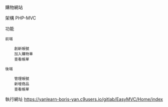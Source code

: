購物網站

架構
    PHP-MVC

功能

    前端

        創新帳號
        加入購物車
        查看帳單

    後端

        管理帳號
        新增商品
        查看帳單

執行網址 https://yanlearn-boris-yan.c9users.io/gitlab/EasyMVC/Home/index
